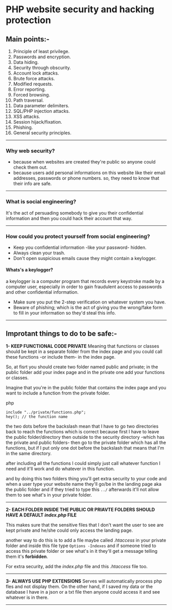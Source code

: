 # PHP website security and hacking protection

## Main points:-
1. Principle of least privilege.
1. Passwords and encryption.
1. Data hiding.
1. Security through obscurity.
1. Account lock attacks.
1. Brute force attacks.
1. Modified requests.
1. Error reporting.
1. Forced browsing.
1. Path traversal.
1. Data parameter delimiters.
1. SQL/PHP injection attacks.
1. XSS attacks.
1. Session hijack/fixation.
1. Phishing.
1. General security principles.
----
### Why web security?
- because when websites are created they're public so anyone could check them out.
- because users add personal informations on this website like their email addresses, passwords or phone numbers. so, they need to know that their info are safe.
----
### What is social engineering?
It's the act of persuading somebody to give you their confidential information and then you could hack their account that way.

----
### How could you protect yourself from social engineering?
- Keep you confidential information -like your password- hidden.
- Always clean your trash.
- Don't open suspicious emails cause they might contain a keylogger.
#### Whats's a keylogger?
a keylogger is a computer program that records every keystroke made by a computer user, especially in order to gain fraudulent access to passwords and other confidential information.

- Make sure you put the 2-step verification on whatever system you have.
- Beware of phishing; which is the act of giving you the wrong/fake form to fill in your information so they'd steal this info.

----
## Improtant things to do to be safe:-
**1- KEEP FUNCTIONAL CODE PRIVATE**
Meaning that functions or classes should be kept in a separate folder from the index page and you could call these functions -or include them- in the index page.

So, at fisrt you should create two folder named public and private; in the public folder add your index page and in the private one add your functions or classes.

Imagine that you're in the public folder that contains the index page and you want to include a function from the private folder.

php 
```
include "../private/functions.php";
hey(); // the function name
```
the two dots before the backslash mean that I have to go two directories back to reach the functions which is correct because first I have to leave the public folder/directory then outside to the security directory -which has the private and public folders- then go to the private folder which has all the functions, but if I put only one dot before the backslash that means that I'm in the same directory.

after including all the functions I could simply just call whatever function I need and it'll work and do whatever in this function.

and by doing this two folders thing you'll get extra security to your code and when a user type your website name they'll go/be in the landing page aka the public folder and if they tried to type this `../` afterwards it'll not allow them to see what's in your private folder.

----
**2- EACH FOLDER INSIDE THE PUBLIC OR PRIAVTE FOLDERS SHOULD HAVE A DEFAULT *index.php* FILE**

This makes sure that the sensitive files that I don't want the user to see are kept private and he/she could only access the landing page.

another way to do this is to add a file maybe called *.htaccess* in your private folder and inside this file type `Options -Indexes` and if someone tried to access this private folder or see what's in it they'll get a message telling them it's **forbidden**.

For extra security, add the *index.php* file and this *.htaccess* file too.

---
**3- ALWAYS USE PHP EXTENSIONS**
Serves will automatically process php fles and not display them. On the other hand, if I saved my data or the database I have in a json or a txt file then anyone could access it and see whatever is in there.

----
